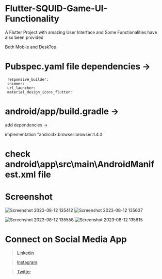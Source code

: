 # Flutter-SQUID-Game-UI-Functionality
A Flutter Project with amazing User Interface and Some Functionalities have also been provided

Both Mobile and DeskTop

# Pubspec.yaml file dependencies -> 
     responsive_builder:
     shimmer:
     url_launcher:
     material_design_icons_flutter:

# android/app/build.gradle -> 
  add dependencies ->
  
  implementation "androidx.browser:browser:1.4.0

# check android\app\src\main\AndroidManifest.xml file 

# Screenshot
![Screenshot 2023-08-12 135412](https://github.com/amitasj7/Flutter-SQUID-Game-UI-Functionality/assets/100951495/7977f28b-34a6-4dfd-adda-861c08c96303)
![Screenshot 2023-08-12 135637](https://github.com/amitasj7/Flutter-SQUID-Game-UI-Functionality/assets/100951495/78f9faef-3d6f-4622-9e0f-67fcf65692a7)

![Screenshot 2023-08-12 135558](https://github.com/amitasj7/Flutter-SQUID-Game-UI-Functionality/assets/100951495/a3bdd4ad-9691-46c4-8df3-62dd1fd059d4)
![Screenshot 2023-08-12 135615](https://github.com/amitasj7/Flutter-SQUID-Game-UI-Functionality/assets/100951495/37780b45-cf31-493c-91e5-aeff7c336415)



# Connect on Social Media App
> [Linkedin](https://www.linkedin.com/in/amit-asj-184729213/)

> [Instagram](https://www.instagram.com/amit.asj.7/)

> [Twitter]( https://twitter.com/amit_asj)


